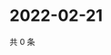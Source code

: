 # 2022-02-21

共 0 条

<!-- BEGIN WEIBO -->
<!-- 最后更新时间 Mon Feb 21 2022 12:02:02 GMT+0800 (China Standard Time) -->

<!-- END WEIBO -->
